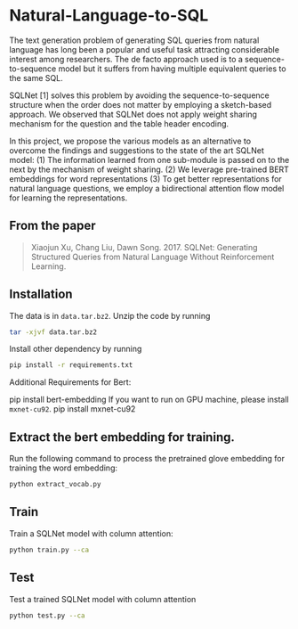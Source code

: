 # Natural-Language-to-SQL

The text generation problem of generating SQL queries from natural language has long been a popular and useful task attracting considerable interest among researchers. The de facto approach used is to a sequence-to-sequence model but it suffers from having multiple equivalent queries to the same SQL. 

SQLNet [1] solves this problem by avoiding the sequence-to-sequence structure when the order does not matter by employing a sketch-based approach. We observed that SQLNet does not apply weight sharing mechanism for the question and the table header encoding. 

In this project, we propose the various models as an alternative to overcome the findings and suggestions to the state of the art SQLNet model: (1) The information learned from one sub-module is passed on to the next by the mechanism of weight sharing. (2) We leverage pre-trained BERT embeddings for word representations (3) To get better representations for natural language questions, we employ a bidirectional attention flow model for learning the representations.

## From the paper

> Xiaojun Xu, Chang Liu, Dawn Song. 2017. SQLNet: Generating Structured Queries from Natural Language Without Reinforcement Learning.

## Installation
The data is in `data.tar.bz2`. Unzip the code by running
```bash
tar -xjvf data.tar.bz2
```
Install other dependency by running 
```bash
pip install -r requirements.txt
```

Additional Requirements for Bert:

pip install bert-embedding
If you want to run on GPU machine, please install `mxnet-cu92`.
pip install mxnet-cu92

## Extract the bert embedding for training.
Run the following command to process the pretrained glove embedding for training the word embedding:
```bash
python extract_vocab.py
```

## Train
Train a SQLNet model with column attention:
```bash
python train.py --ca
```

## Test
Test a trained SQLNet model with column attention
```bash
python test.py --ca
```
